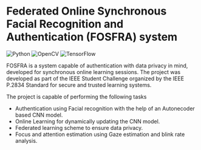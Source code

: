 
# Federated Online Synchronous Facial Recognition and Authentication (FOSFRA) system

![Python](https://img.shields.io/badge/python-3670A0?style=for-the-badge&logo=python&logoColor=ffdd54)
![OpenCV](https://img.shields.io/badge/opencv-%23white.svg?style=for-the-badge&logo=opencv&logoColor=white)
![TensorFlow](https://img.shields.io/badge/TensorFlow-%23FF6F00.svg?style=for-the-badge&logo=TensorFlow&logoColor=white)


FOSFRA is a system capable of authentication with data privacy in mind, developed for synchronous online learning sessions. The project was developed as part of the IEEE Student Challenge organized by the IEEE P.2834 Standard for secure and trusted learning systems. 

The project is capable of performing the following tasks
-   Authentication using Facial recognition with the help of an Autonecoder based CNN model.
-   Online Learning for dynamically updating the CNN model.
-   Federated learning scheme to ensure data privacy.
-   Focus and attention estimation using Gaze estimation and blink rate analysis.

